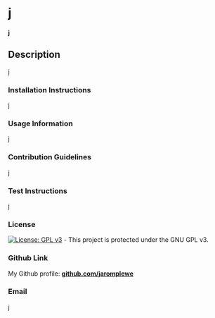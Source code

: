 # j

  __[j](j)__
    
  ## Description
  
  j
  
  ### Installation Instructions
  
  j
  
  ### Usage Information
  
  j
  
  ### Contribution Guidelines
  
  j
  
  ### Test Instructions
  
  j
  
  ### License
  
  [![License: GPL v3](https://img.shields.io/badge/License-GPLv3-blue.svg)](https://www.gnu.org/licenses/gpl-3.0) - This project is protected under the GNU GPL v3. 
  
  ### Github Link
  
  My Github profile: __[github.com/jaromplewe](https://github.com/jaromplewe)__
  
  ### Email
  
  j